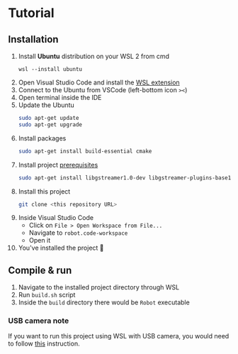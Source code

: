 # Tutorial

## Installation
1. Install **Ubuntu** distribution on your WSL 2 from cmd
    ```batch
    wsl --install ubuntu
    ```
2. Open Visual Studio Code and install the [WSL extension](https://code.visualstudio.com/docs/remote/wsl-tutorial#_install-the-extension)
3. Connect to the Ubuntu from VSCode (left-bottom icon `><`)
4. Open terminal inside the IDE
5. Update the Ubuntu
    ```bash
    sudo apt-get update
    sudo apt-get upgrade
    ```
6. Install packages
    ```bash
    sudo apt-get install build-essential cmake
    ```
7. Install project [prerequisites](https://gstreamer.freedesktop.org/documentation/installing/on-linux.html?gi-language=c#install-gstreamer-on-ubuntu-or-debian)
    ```bash
    sudo apt-get install libgstreamer1.0-dev libgstreamer-plugins-base1.0-dev libgstreamer-plugins-bad1.0-dev gstreamer1.0-plugins-base gstreamer1.0-plugins-good gstreamer1.0-plugins-bad gstreamer1.0-plugins-ugly gstreamer1.0-libav gstreamer1.0-tools gstreamer1.0-x gstreamer1.0-alsa gstreamer1.0-gl gstreamer1.0-gtk3 gstreamer1.0-qt5 gstreamer1.0-pulseaudio
    ```
8. Install this project
    ```bash
    git clone <this repository URL>
    ```
9. Inside Visual Studio Code
    - Click on `File > Open Workspace from File...`
    - Navigate to `robot.code-workspace`
    - Open it
10. You've installed the project 🎉

## Compile & run
1. Navigate to the installed project directory through WSL
2. Run `build.sh` script
3. Inside the `build` directory there would be `Robot` executable

### USB camera note
If you want to run this project using WSL with USB camera, you would need to follow [this](https://learn.microsoft.com/en-us/windows/wsl/connect-usb) instruction.
